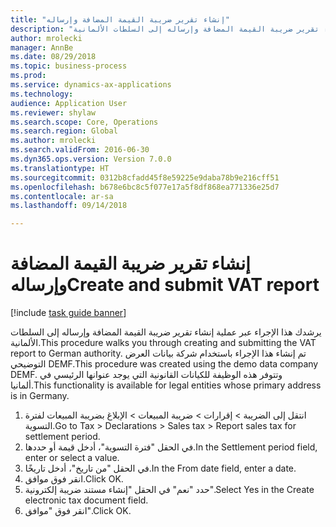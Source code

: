 ```yaml
--- 
title: "إنشاء تقرير ضريبة القيمة المضافة وإرساله"
description: "يرشدك هذا الإجراء عبر عملية إنشاء تقرير ضريبة القيمة المضافة وإرساله إلى السلطات الألمانية."
author: mrolecki
manager: AnnBe
ms.date: 08/29/2018
ms.topic: business-process
ms.prod: 
ms.service: dynamics-ax-applications
ms.technology: 
audience: Application User
ms.reviewer: shylaw
ms.search.scope: Core, Operations
ms.search.region: Global
ms.author: mrolecki
ms.search.validFrom: 2016-06-30
ms.dyn365.ops.version: Version 7.0.0
ms.translationtype: HT
ms.sourcegitcommit: 0312b8cfadd45f8e59225e9daba78b9e216cff51
ms.openlocfilehash: b678e6bc8c5f077e17a5f8df868ea771336e25d7
ms.contentlocale: ar-sa
ms.lasthandoff: 09/14/2018

---
```


# <a name="create-and-submit-vat-report"></a><span data-ttu-id="e84ba-103">إنشاء تقرير ضريبة القيمة المضافة وإرساله</span><span class="sxs-lookup"><span data-stu-id="e84ba-103">Create and submit VAT report</span></span>

[!include [task guide banner](../../includes/task-guide-banner.md)]

<span data-ttu-id="e84ba-104">يرشدك هذا الإجراء عبر عملية إنشاء تقرير ضريبة القيمة المضافة وإرساله إلى السلطات الألمانية.</span><span class="sxs-lookup"><span data-stu-id="e84ba-104">This procedure walks you through creating and submitting the VAT report to German authority.</span></span> <span data-ttu-id="e84ba-105">تم إنشاء هذا الإجراء باستخدام شركة بيانات العرض التوضيحي DEMF.</span><span class="sxs-lookup"><span data-stu-id="e84ba-105">This procedure was created using the demo data company DEMF.</span></span> <span data-ttu-id="e84ba-106">وتتوفر هذه الوظيفة للكيانات القانونية التي يوجد عنوانها الرئيسي في ألمانيا.</span><span class="sxs-lookup"><span data-stu-id="e84ba-106">This functionality is available for legal entities whose primary address is in Germany.</span></span>

1. <span data-ttu-id="e84ba-107">انتقل إلى الضريبة > إقرارات‬ > ضريبة المبيعات > الإبلاغ بضريبة المبيعات لفترة التسوية‬.</span><span class="sxs-lookup"><span data-stu-id="e84ba-107">Go to Tax > Declarations > Sales tax > Report sales tax for settlement period.</span></span>
2. <span data-ttu-id="e84ba-108">في الحقل "فترة التسوية"، أدخل قيمة أو حددها.</span><span class="sxs-lookup"><span data-stu-id="e84ba-108">In the Settlement period field, enter or select a value.</span></span>
3. <span data-ttu-id="e84ba-109">في الحقل "من تاريخ"، أدخل تاريخًا.</span><span class="sxs-lookup"><span data-stu-id="e84ba-109">In the From date field, enter a date.</span></span>
4. <span data-ttu-id="e84ba-110">انقر فوق موافق.</span><span class="sxs-lookup"><span data-stu-id="e84ba-110">Click OK.</span></span>
5. <span data-ttu-id="e84ba-111">حدد "نعم" في الحقل "إنشاء مستند ضريبة إلكترونية‬".</span><span class="sxs-lookup"><span data-stu-id="e84ba-111">Select Yes in the Create electronic tax document field.</span></span>
6. <span data-ttu-id="e84ba-112">انقر فوق "موافق".</span><span class="sxs-lookup"><span data-stu-id="e84ba-112">Click OK.</span></span>


